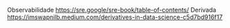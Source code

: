 Observabilidade
https://sre.google/sre-book/table-of-contents/
Derivada
https://imswapnilb.medium.com/derivatives-in-data-science-c5d7bd916f17
